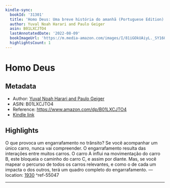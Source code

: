 ```yaml
---
kindle-sync:
  bookId: '31301'
  title: 'Homo Deus: Uma breve história do amanhã (Portuguese Edition)'
  author: Yuval Noah Harari and Paulo Geiger
  asin: B01LXCJTO4
  lastAnnotatedDate: '2022-08-09'
  bookImageUrl: 'https://m.media-amazon.com/images/I/81iGOkUAiyL._SY160.jpg'
  highlightsCount: 1
---
```

# Homo Deus
## Metadata
* Author: [Yuval Noah Harari and Paulo Geiger](https://www.amazon.com/Yuval-Noah-Harari/e/B00J21BCIW/ref=dp_byline_cont_ebooks_1)
* ASIN: B01LXCJTO4
* Reference: https://www.amazon.com/dp/B01LXCJTO4
* [Kindle link](kindle://book?action=open&asin=B01LXCJTO4)

## Highlights
O que provoca um engarrafamento no trânsito? Se você acompanhar um único carro, nunca vai compreender. O engarrafamento resulta das interações entre muitos carros. O carro A influi na movimentação do carro B, este bloqueia o caminho do carro C, e assim por diante. Mas, se você mapear o percurso de todos os carros relevantes, e como o de cada um impacta o dos outros, terá um quadro completo do engarrafamento. — location: [1930](kindle://book?action=open&asin=B01LXCJTO4&location=1930) ^ref-55047

---
